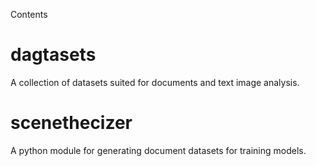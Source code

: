 Contents

# dagtasets

A collection of datasets suited for documents and text image analysis.

# scenethecizer

A python module for generating document datasets for training models.